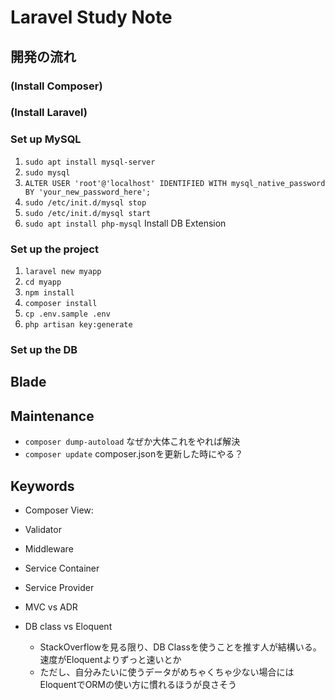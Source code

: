 # Laravel Study Note

## 開発の流れ


### (Install Composer)

### (Install Laravel)

### Set up MySQL

1. `sudo apt install mysql-server`
1. `sudo mysql`
1. `ALTER USER 'root'@'localhost' IDENTIFIED WITH mysql_native_password BY 'your_new_password_here';`
1. `sudo /etc/init.d/mysql stop`
1. `sudo /etc/init.d/mysql start`
1. `sudo apt install php-mysql` Install DB Extension


### Set up the project

1. `laravel new myapp`
1. `cd myapp`
1. `npm install`
1. `composer install`
1. `cp .env.sample .env`
1. `php artisan key:generate`

### Set up the DB


## Blade



## Maintenance

- `composer dump-autoload` なぜか大体これをやれば解決
- `composer update` composer.jsonを更新した時にやる？


## Keywords

- Composer View:

- Validator

- Middleware

- Service Container


- Service Provider


- MVC vs ADR

- DB class vs Eloquent

    - StackOverflowを見る限り、DB Classを使うことを推す人が結構いる。速度がEloquentよりずっと速いとか
    - ただし、自分みたいに使うデータがめちゃくちゃ少ない場合にはEloquentでORMの使い方に慣れるほうが良さそう



